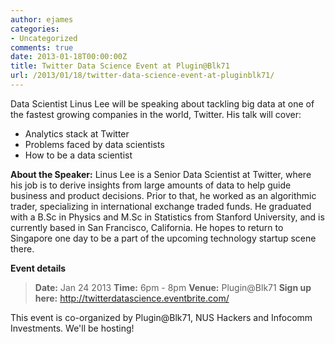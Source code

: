 ```yaml
---
author: ejames
categories:
- Uncategorized
comments: true
date: 2013-01-18T00:00:00Z
title: Twitter Data Science Event at Plugin@Blk71
url: /2013/01/18/twitter-data-science-event-at-pluginblk71/
---
```


Data Scientist Linus Lee will be speaking about tackling big data at one of the fastest growing companies in the world, Twitter. His talk will cover:

- Analytics stack at Twitter
- Problems faced by data scientists
- How to be a data scientist

<strong>About the Speaker:</strong> Linus Lee is a Senior Data Scientist at Twitter, where his job is to derive insights from large amounts of data to help guide business and product decisions. Prior to that, he worked as an algorithmic trader, specializing in international exchange traded funds. He graduated with a B.Sc in Physics and M.Sc in Statistics from Stanford University, and is currently based in San Francisco, California. He hopes to return to Singapore one day to be a part of the upcoming technology startup scene there.

<strong>Event details</strong>
<blockquote><strong>Date:</strong> Jan 24 2013
<strong>Time:</strong> 6pm - 8pm
<strong>Venue:</strong> Plugin@Blk71
<strong>Sign up here:</strong> <a href="http://twitterdatascience.eventbrite.com/">http://twitterdatascience.eventbrite.com/</a></blockquote>

This event is co-organized by Plugin@Blk71, NUS Hackers and Infocomm Investments. We'll be hosting!
